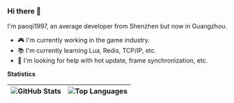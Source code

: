 ### Hi there 👋

I'm paoqi1997, an average developer from Shenzhen but now in Guangzhou.

- 🎮 I'm currently working in the game industry.
- 📚 I'm currently learning Lua, Redis, TCP/IP, etc.
- 🔭 I'm looking for help with hot update, frame synchronization, etc.

**Statistics**

|![GitHub Stats](https://github-readme-stats.vercel.app/api?username=paoqi1997&theme=buefy&hide_border=true&show_icons=true)|![Top Languages](https://github-readme-stats.vercel.app/api/top-langs/?username=paoqi1997&theme=buefy&hide_border=true&layout=compact&langs_count=8)|
|--|--|
